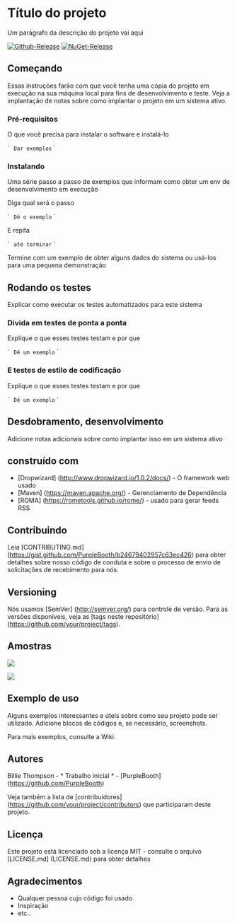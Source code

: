 # Título do projeto

Um parágrafo da descrição do projeto vai aqui

[![Github-Release](https://img.shields.io/github/release/filoe/cscore.svg)](https://github.com/filoe/cscore/releases)
[![NuGet-Release](https://img.shields.io/nuget/v/CSCore.svg)](https://www.nuget.org/packages/CSCore/)

## Começando

Essas instruções farão com que você tenha uma cópia do projeto em execução na sua máquina local para fins de desenvolvimento e teste. Veja a implantação de notas sobre como implantar o projeto em um sistema ativo.

### Pré-requisitos

O que você precisa para instalar o software e instalá-lo

`` `
Dar exemplos
`` `

### Instalando

Uma série passo a passo de exemplos que informam como obter um env de desenvolvimento em execução

Diga qual será o passo

`` `
Dê o exemplo
`` `

E repita

`` `
até terminar
`` `

Termine com um exemplo de obter alguns dados do sistema ou usá-los para uma pequena demonstração

## Rodando os testes

Explicar como executar os testes automatizados para este sistema

### Divida em testes de ponta a ponta

Explique o que esses testes testam e por que

`` `
Dê um exemplo
`` `

### E testes de estilo de codificação

Explique o que esses testes testam e por que

`` `
Dê um exemplo
`` `

## Desdobramento, desenvolvimento

Adicione notas adicionais sobre como implantar isso em um sistema ativo

## construído com

* [Dropwizard] (http://www.dropwizard.io/1.0.2/docs/) - O framework web usado
* [Maven] (https://maven.apache.org/) - Gerenciamento de Dependência
* [ROMA] (https://rometools.github.io/rome/) - usado para gerar feeds RSS

## Contribuindo

Leia [CONTRIBUTING.md] (https://gist.github.com/PurpleBooth/b24679402957c63ec426) para obter detalhes sobre nosso código de conduta e sobre o processo de envio de solicitações de recebimento para nós.

## Versioning

Nós usamos [SemVer] (http://semver.org/) para controle de versão. Para as versões disponíveis, veja as [tags neste repositório] (https://github.com/your/project/tags).

## Amostras

![](<img src=”https://github.com/dbader/readme-template/raw/master/header.png”>)

![](<img src=”https://cdn-images-1.medium.com/max/800/1*Hh41cNKOLzJIK5Zo46dt-A.gif”>)

## Exemplo de uso
Alguns exemplos interessantes e úteis sobre como seu projeto pode ser utilizado. Adicione blocos de códigos e, se necessário, screenshots.

Para mais exemplos, consulte a Wiki.

## Autores

Billie Thompson - * Trabalho inicial * - [PurpleBooth] (https://github.com/PurpleBooth)

Veja também a lista de [contribuidores] (https://github.com/your/project/contributors) que participaram deste projeto.

## Licença

Este projeto está licenciado sob a licença MIT - consulte o arquivo [LICENSE.md] (LICENSE.md) para obter detalhes

## Agradecimentos

* Qualquer pessoa cujo código foi usado
* Inspiração
* etc..
